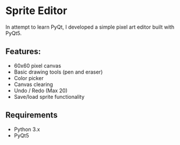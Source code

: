 # Sprite Editor

In attempt to learn PyQt, I developed a simple pixel art editor built with PyQt5.

## Features:
- 60x60 pixel canvas
- Basic drawing tools (pen and eraser)
- Color picker
- Canvas clearing
- Undo / Redo (Max 20)
- Save/load sprite functionality

## Requirements

- Python 3.x
- PyQt5
